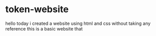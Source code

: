 # token-website
hello today i created a website using html and css without taking any reference this is a basic website that 
